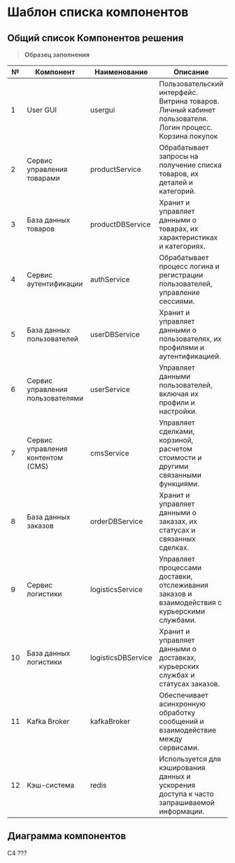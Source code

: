 # Шаблон списка компонентов
## Общий список Компонентов решения



>**Образец заполнения**

| № | Компонент   | Наименование         | Описание                                                                 | Технологии               |
|---|-------------|----------------------|-------------------------------------------------------------------------|---------------------------|
| 1 | User GUI    | usergui              | Пользовательский интерфейс. Витрина товаров. Личный кабинет пользователя. Логин процесс. Корзина покупок | React / Vue.js            |
| 2 | Сервис управления товарами | productService     | Обрабатывает запросы на получение списка товаров, их деталей и категорий. | Python / Flask            |
| 3 | База данных товаров | productDBService   | Хранит и управляет данными о товарах, их характеристиках и категориях. | PostgreSQL                |
| 4 | Сервис аутентификации | authService        | Обрабатывает процесс логина и регистрации пользователей, управление сессиями. | Python / Flask            |
| 5 | База данных пользователей | userDBService      | Хранит и управляет данными о пользователях, их профилями и аутентификацией. | PostgreSQL                |
| 6 | Сервис управления пользователями | userService        | Управляет данными пользователей, включая их профили и настройки. | Python / Flask            |
| 7 | Сервис управления контентом (CMS) | cmsService         | Управляет сделками, корзиной, расчетом стоимости и другими связанными функциями. | Python / Flask            |
| 8 | База данных заказов | orderDBService     | Хранит и управляет данными о заказах, их статусах и связанных сделках. | PostgreSQL                |
| 9 | Сервис логистики | logisticsService    | Управляет процессами доставки, отслеживания заказов и взаимодействия с курьерскими службами. | Python / Flask            |
| 10| База данных логистики | logisticsDBService  | Хранит и управляет данными о доставках, курьерских службах и статусах заказов. | PostgreSQL                |
| 11| Kafka Broker | kafkaBroker          | Обеспечивает асинхронную обработку сообщений и взаимодействие между сервисами. | Apache Kafka              |
| 12| Кэш-система  | redis                | Используется для кэширования данных и ускорения доступа к часто запрашиваемой информации. | Redis                     |


## Диаграмма компонентов

С4 ???
